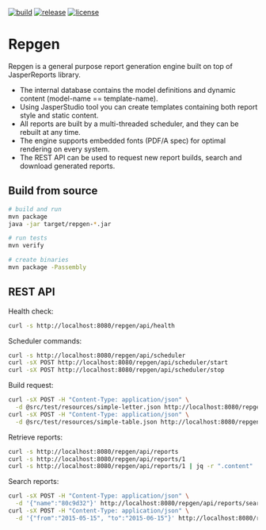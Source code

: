 [![build](https://github.com/fvaleri/repgen/actions/workflows/main.yml/badge.svg)](https://github.com/fvaleri/repgen/actions/workflows/main.yml)
[![release](https://img.shields.io/github/release/fvaleri/repgen.svg)](https://github.com/fvaleri/repgen/releases/latest)
[![license](https://img.shields.io/badge/license-Apache--2.0-blue.svg)](http://www.apache.org/licenses/LICENSE-2.0)

# Repgen

Repgen is a general purpose report generation engine built on top of JasperReports library.

- The internal database contains the model definitions and dynamic content (model-name == template-name).
- Using JasperStudio tool you can create templates containing both report style and static content.
- All reports are built by a multi-threaded scheduler, and they can be rebuilt at any time.
- The engine supports embedded fonts (PDF/A spec) for optimal rendering on every system.
- The REST API can be used to request new report builds, search and download generated reports.

## Build from source

```sh
# build and run
mvn package
java -jar target/repgen-*.jar

# run tests
mvn verify

# create binaries
mvn package -Passembly
```

## REST API

Health check:

```sh
curl -s http://localhost:8080/repgen/api/health
```

Scheduler commands:

```sh
curl -s http://localhost:8080/repgen/api/scheduler
curl -sX POST http://localhost:8080/repgen/api/scheduler/start
curl -sX POST http://localhost:8080/repgen/api/scheduler/stop
```

Build request:

```sh
curl -sX POST -H "Content-Type: application/json" \
  -d @src/test/resources/simple-letter.json http://localhost:8080/repgen/api/reports
curl -sX POST -H "Content-Type: application/json" \
  -d @src/test/resources/simple-table.json http://localhost:8080/repgen/api/reports
```

Retrieve reports:

```sh
curl -s http://localhost:8080/repgen/api/reports
curl -s http://localhost:8080/repgen/api/reports/1
curl -s http://localhost:8080/repgen/api/reports/1 | jq -r ".content" | base64 -d > test.pdf
```

Search reports:

```sh
curl -sX POST -H "Content-Type: application/json" \
  -d '{"name":"80c9d32"}' http://localhost:8080/repgen/api/reports/search
curl -sX POST -H "Content-Type: application/json" \
  -d '{"from":"2015-05-15", "to":"2015-06-15"}' http://localhost:8080/repgen/api/reports/search
```
